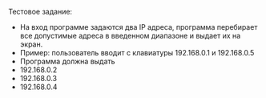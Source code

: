 Тестовое задание:
* На вход программе задаются два IP адреса, программа перебирает все
  допустимые адреса в введенном диапазоне и выдает их на экран.
* Пример:
пользователь вводит с клавиатуры
192.168.0.1 и 192.168.0.5
* Программа должна выдать
* 192.168.0.2
* 192.168.0.3
* 192.168.0.4
